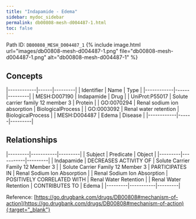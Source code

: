 ```yaml
---
title: "Indapamide - Edema"
sidebar: mydoc_sidebar
permalink: db00808-mesh-d004487-1.html
toc: false 
---
```



Path ID: `DB00808_MESH_D004487_1`
{% include image.html url="images/db00808-mesh-d004487-1.png" file="db00808-mesh-d004487-1.png" alt="db00808-mesh-d004487-1" %}

## Concepts

|------------|------|---------|
| Identifier | Name | Type    |
|------------|------|---------|
| MESH:D007190 | Indapamide | Drug |
| UniProt:P55017 | Solute carrier family 12 member 3 | Protein |
| GO:0070294 | Renal sodium ion absorption | BiologicalProcess |
| GO:0003092 | Renal water retention | BiologicalProcess |
| MESH:D004487 | Edema | Disease |
|------------|------|---------|

## Relationships

|---------|-----------|---------|
| Subject | Predicate | Object  |
|---------|-----------|---------|
| Indapamide | DECREASES ACTIVITY OF | Solute Carrier Family 12 Member 3 |
| Solute Carrier Family 12 Member 3 | PARTICIPATES IN | Renal Sodium Ion Absorption |
| Renal Sodium Ion Absorption | POSITIVELY CORRELATED WITH | Renal Water Retention |
| Renal Water Retention | CONTRIBUTES TO | Edema |
|---------|-----------|---------|

Reference: [https://go.drugbank.com/drugs/DB00808#mechanism-of-action](https://go.drugbank.com/drugs/DB00808#mechanism-of-action){:target="_blank"}